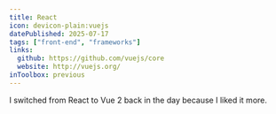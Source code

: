 ```yaml
---
title: React
icon: devicon-plain:vuejs
datePublished: 2025-07-17
tags: ["front-end", "frameworks"]
links:
  github: https://github.com/vuejs/core
  website: http://vuejs.org/
inToolbox: previous
---
```


I switched from React to Vue 2 back in the day because I liked it more.
